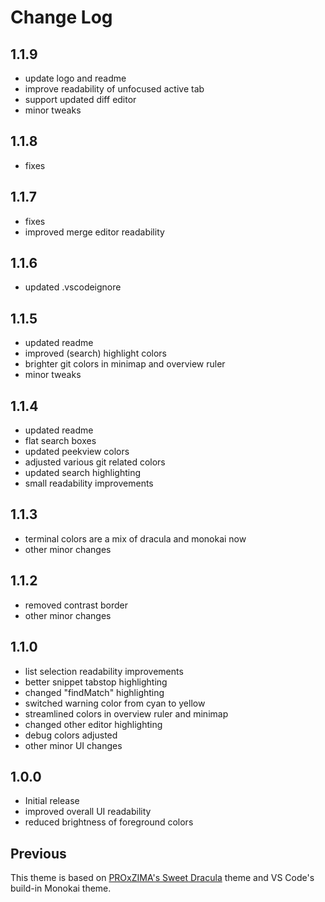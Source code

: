 # Change Log

## 1.1.9

- update logo and readme
- improve readability of unfocused active tab
- support updated diff editor
- minor tweaks

## 1.1.8

- fixes

## 1.1.7

- fixes
- improved merge editor readability

## 1.1.6

- updated .vscodeignore

## 1.1.5

- updated readme
- improved (search) highlight colors
- brighter git colors in minimap and overview ruler
- minor tweaks

## 1.1.4

- updated readme
- flat search boxes
- updated peekview colors
- adjusted various git related colors
- updated search highlighting
- small readability improvements

## 1.1.3

- terminal colors are a mix of dracula and monokai now
- other minor changes

## 1.1.2

- removed contrast border
- other minor changes

## 1.1.0

- list selection readability improvements
- better snippet tabstop highlighting
- changed "findMatch" highlighting
- switched warning color from cyan to yellow
- streamlined colors in overview ruler and minimap
- changed other editor highlighting
- debug colors adjusted
- other minor UI changes

## 1.0.0

- Initial release
- improved overall UI readability
- reduced brightness of foreground colors

## Previous

This theme is based on [PROxZIMA's Sweet Dracula](https://github.com/PROxZIMA/sweet-dracula) theme and VS Code's build-in Monokai theme.
